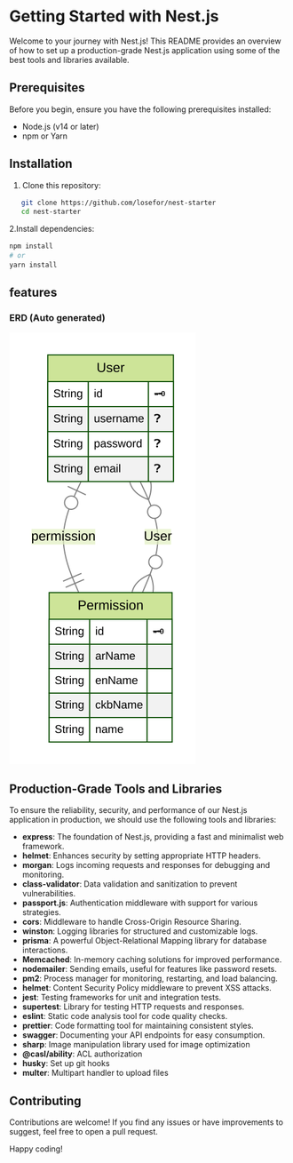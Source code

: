 # Getting Started with Nest.js

Welcome to your journey with Nest.js! This README provides an overview of how to set up a production-grade Nest.js application using some of the best tools and libraries available.

## Prerequisites

Before you begin, ensure you have the following prerequisites installed:

- Node.js (v14 or later)
- npm or Yarn

## Installation

1. Clone this repository:

```bash
   git clone https://github.com/losefor/nest-starter
   cd nest-starter
```

2.Install dependencies:

```bash
npm install
# or
yarn install
```

## features

### ERD (Auto generated)

![Auto generated erd](./src/prisma/generated-erd.svg)

## Production-Grade Tools and Libraries

To ensure the reliability, security, and performance of our Nest.js application in production, we should use the following tools and libraries:

- **express**: The foundation of Nest.js, providing a fast and minimalist web framework.
- **helmet**: Enhances security by setting appropriate HTTP headers.
- **morgan**: Logs incoming requests and responses for debugging and monitoring.
- **class-validator**: Data validation and sanitization to prevent vulnerabilities.
- **passport.js**: Authentication middleware with support for various strategies.
- **cors**: Middleware to handle Cross-Origin Resource Sharing.
- **winston**: Logging libraries for structured and customizable logs.
- **prisma**: A powerful Object-Relational Mapping library for database interactions.
- **Memcached**: In-memory caching solutions for improved performance.
- **nodemailer**: Sending emails, useful for features like password resets.
- **pm2**: Process manager for monitoring, restarting, and load balancing.
- **helmet**: Content Security Policy middleware to prevent XSS attacks.
- **jest**: Testing frameworks for unit and integration tests.
- **supertest**: Library for testing HTTP requests and responses.
- **eslint**: Static code analysis tool for code quality checks.
- **prettier**: Code formatting tool for maintaining consistent styles.
- **swagger**: Documenting your API endpoints for easy consumption.
- **sharp**: Image manipulation library used for image optimization
- **@casl/ability**: ACL authorization
- **husky**: Set up git hooks
- **multer**: Multipart handler to upload files

## Contributing

Contributions are welcome! If you find any issues or have improvements to suggest, feel free to open a pull request.

Happy coding!
